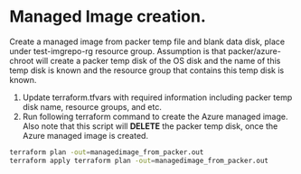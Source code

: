 # Managed Image creation.
Create a managed image from packer temp file and blank data disk, place under test-imgrepo-rg resource group.
Assumption is that packer/azure-chroot will create a packer temp disk of the OS disk and the name of this temp disk is known and the resource group that contains this temp disk is known.

1. Update terraform.tfvars with required information including packer temp disk name, resource groups, and etc.
2. Run following terraform command to create the Azure managed image. Also note that this script will **DELETE** the packer temp disk, once the Azure managed image is created.
```bash
terraform plan -out=managedimage_from_packer.out
terraform apply terraform plan -out=managedimage_from_packer.out
```